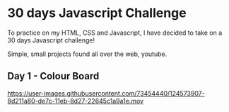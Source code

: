 

# 30 days Javascript Challenge

To practice on my HTML, CSS and Javascript, I have decided to take on a 30 days Javascript challenge!

Simple, small projects found all over the web, youtube.

## Day 1 - Colour Board

https://user-images.githubusercontent.com/73454440/124573907-8d211a80-de7c-11eb-8d27-22645c1a9a1e.mov



